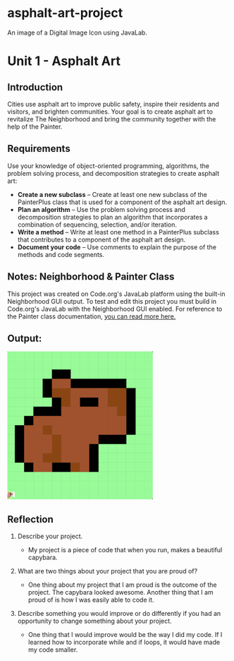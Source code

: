 # asphalt-art-project
An image of a Digital Image Icon using JavaLab.
# Unit 1 - Asphalt Art

## Introduction

Cities use asphalt art to improve public safety, inspire their residents and visitors, and brighten communities. Your goal is to create asphalt art to revitalize The Neighborhood and bring the community together with the help of the Painter.

## Requirements

Use your knowledge of object-oriented programming, algorithms, the problem solving process, and decomposition strategies to create asphalt art:
- **Create a new subclass** – Create at least one new subclass of the PainterPlus class that is used for a component of the asphalt art design.
- **Plan an algorithm** – Use the problem solving process and decomposition strategies to plan an algorithm that incorporates a combination of sequencing, selection, and/or iteration.
- **Write a method** – Write at least one method in a PainterPlus subclass that contributes to a component of the asphalt art design.
- **Document your code** – Use comments to explain the purpose of the methods and code segments.

## Notes: Neighborhood & Painter Class

This project was created on Code.org's JavaLab platform using the built-in Neighborhood GUI output. To test and edit this project you must build in Code.org's JavaLab with the Neighborhood GUI enabled. For reference to the Painter class documentation, [you can read more here.](https://studio.code.org/docs/ide/javalab/classes/Painter)

## Output:

![the output of my asphalt art project](mural.png)

## Reflection

1. Describe your project.

   - My project is a piece of code that when you run, makes a beautiful capybara.

2. What are two things about your project that you are proud of?

   - One thing about my project that I am proud is the outcome of the project. The capybara looked awesome. Another thing that I am proud of is how I was easily able to code it.

3. Describe something you would improve or do differently if you had an opportunity to change something about your project.
   - One thing that I would improve would be the way I did my code. If I learned how to incorporate while and if loops, it would have made my code smaller.
    